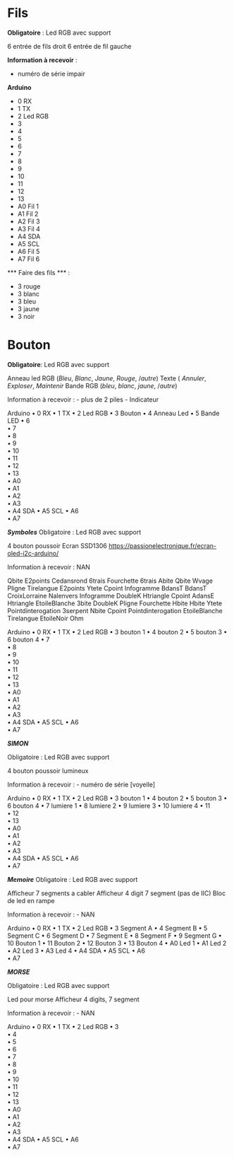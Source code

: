 # Fils

**Obligatoire** :
Led RGB avec support

6 entrée de fils droit
6 entrée de fil gauche

**Information à recevoir** :
* numéro de série impair

**Arduino**
* 0	RX
* 1	TX
* 2	Led RGB
* 3	
* 4	
* 5	
* 6	
* 7	
* 8	
* 9	
* 10	
* 11	
* 12	
* 13	
* A0	Fil 1
* A1	Fil 2
* A2	Fil 3
* A3	Fil 4
* A4	SDA
* A5	SCL
* A6	Fil 5
* A7	Fil 6

*** Faire des fils *** :
* 3 rouge
* 3 blanc
* 3 bleu
* 3 jaune
* 3 noir

# Bouton
**Obligatoire**:
Led RGB avec support

Anneau led RGB (_Bleu_, _Blanc_, _Jaune_, _Rouge_, /_autre_)
Texte (	_Annuler_, _Exploser_, _Maintenir_
Bande RGB (_bleu_, _blanc_, _jaune_, /_autre_)

Information à recevoir :		- plus de 2 piles
				- Indicateur

Arduino 
•	0	RX
•	1	TX
•	2	Led RGB
•	3	Bouton
•	4	Anneau Led
•	5	Bande LED
•	6	
•	7	
•	8	
•	9	
•	10	
•	11	
•	12	
•	13	
•	A0	
•	A1	
•	A2	
•	A3	
•	A4	SDA
•	A5	SCL
•	A6	
•	A7	



*******Symboles*******
Obligatoire :
Led RGB avec support


4 bouton poussoir
Ecran SSD1306
https://passionelectronique.fr/ecran-oled-i2c-arduino/

Information à recevoir :		NAN


Qbite	E2points	Cedansrond	6trais	Fourchette	6trais
Abite	Qbite	Wvage	Pligne	Tirelangue	E2points
Ytete	Cpoint	Infogramme	BdansT	BdansT	CroixLorraine
Nalenvers	Infogramme	DoubleK	Htriangle	Cpoint	AdansE
Htriangle	EtoileBlanche	3bite	DoubleK	Pligne	Fourchette
Hbite	Hbite	Ytete	Pointdinterogation	3serpent	Nbite
Cpoint	Pointdinterogation	EtoileBlanche	Tirelangue	EtoileNoir	Ohm


Arduino 
•	0	RX
•	1	TX
•	2	Led RGB
•	3	bouton 1
•	4	bouton 2
•	5	bouton 3
•	6	bouton 4
•	7	
•	8	
•	9	
•	10	
•	11	
•	12	
•	13	
•	A0	
•	A1	
•	A2	
•	A3	
•	A4	SDA
•	A5	SCL
•	A6	
•	A7	


*******SIMON*******

Obligatoire :
Led RGB avec support


4 bouton poussoir lumineux

Information à recevoir :		- numéro de série [voyelle]

Arduino 
•	0	RX
•	1	TX
•	2	Led RGB
•	3	bouton 1
•	4	bouton 2
•	5	bouton 3
•	6	bouton 4
•	7	lumiere 1
•	8	lumiere 2
•	9	lumiere 3
•	10	lumiere 4
•	11	
•	12	
•	13	
•	A0	
•	A1	
•	A2	
•	A3	
•	A4	SDA
•	A5	SCL
•	A6	
•	A7	



*******Memoire*******
Obligatoire :
Led RGB avec support


Afficheur 7 segments a cabler
Afficheur 4 digit 7 segment (pas de IIC)
Bloc de led en rampe

Information à recevoir :		- NAN

Arduino 
•	0	RX
•	1	TX
•	2	Led RGB
•	3	Segment A
•	4	Segment B
•	5	Segment C
•	6	Segment D
•	7	Segment E
•	8	Segment F
•	9	Segment G
•	10	Bouton 1
•	11	Bouton 2
•	12	Bouton 3
•	13	Bouton 4
•	A0	Led 1
•	A1	Led 2
•	A2	Led 3
•	A3	Led 4
•	A4	SDA
•	A5	SCL
•	A6	
•	A7	


*******MORSE*******

Obligatoire :
Led RGB avec support


Led pour morse
Afficheur 4 digits, 7 segment


Information à recevoir :		- NAN

Arduino 
•	0	RX
•	1	TX
•	2	Led RGB
•	3	
•	4	
•	5	
•	6	
•	7	
•	8	
•	9	
•	10	
•	11	
•	12	
•	13	
•	A0	
•	A1	
•	A2	
•	A3	
•	A4	SDA
•	A5	SCL
•	A6	
•	A7	
